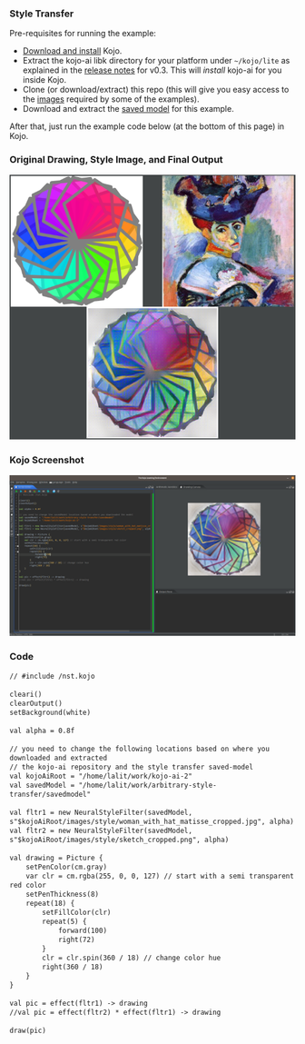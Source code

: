 ### Style Transfer

Pre-requisites for running the example:
* [Download and install](https://www.kogics.net/kojo-download) Kojo.
* Extract the kojo-ai libk directory for your platform under `~/kojo/lite` as explained in the [release notes](https://github.com/litan/kojo-ai-2/releases/tag/v0.3) for v0.3. This will *install* kojo-ai for you inside Kojo.
* Clone (or download/extract) this repo (this will give you easy access to the [images](../images) required by some of the examples).
* Download and extract the [saved model](https://github.com/litan/kojo-ai-2/releases/download/v0.1/savedmodel.zip) for this example.

After that, just run the example code below (at the bottom of this page) in Kojo.

### Original Drawing, Style Image, and Final Output

![style-transfer-images.png](style-transfer-images.png)


### Kojo Screenshot

![kojo-nst.png](kojo-nst.png)

### Code

```
// #include /nst.kojo

cleari()
clearOutput()
setBackground(white)

val alpha = 0.8f

// you need to change the following locations based on where you downloaded and extracted 
// the kojo-ai repository and the style transfer saved-model
val kojoAiRoot = "/home/lalit/work/kojo-ai-2"
val savedModel = "/home/lalit/work/arbitrary-style-transfer/savedmodel"

val fltr1 = new NeuralStyleFilter(savedModel, s"$kojoAiRoot/images/style/woman_with_hat_matisse_cropped.jpg", alpha)
val fltr2 = new NeuralStyleFilter(savedModel, s"$kojoAiRoot/images/style/sketch_cropped.png", alpha)

val drawing = Picture {
    setPenColor(cm.gray)
    var clr = cm.rgba(255, 0, 0, 127) // start with a semi transparent red color
    setPenThickness(8)
    repeat(18) {
        setFillColor(clr)
        repeat(5) {
            forward(100)
            right(72)
        }
        clr = clr.spin(360 / 18) // change color hue
        right(360 / 18)
    }
}

val pic = effect(fltr1) -> drawing
//val pic = effect(fltr2) * effect(fltr1) -> drawing

draw(pic)
```
